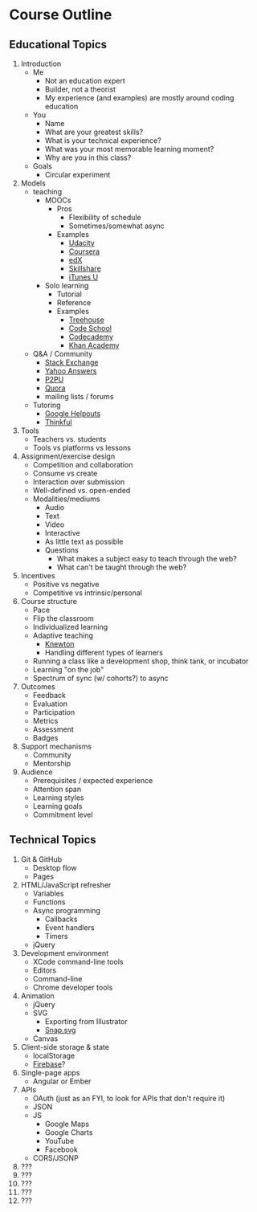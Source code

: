 # Course Outline

## Educational Topics

1. Introduction
    * Me
        * Not an education expert
        * Builder, not a theorist
        * My experience (and examples) are mostly around coding education
    * You
        * Name
        * What are your greatest skills?
        * What is your technical experience?
        * What was your most memorable learning moment?
        * Why are you in this class?
    * Goals
        * Circular experiment
1. Models
     * teaching
          * MOOCs
               * Pros
                    * Flexibility of schedule
                    * Sometimes/somewhat async
               * Examples
                    * [Udacity](https://www.udacity.com/)
                    * [Coursera](https://www.coursera.org/)
                    * [edX](https://www.edx.org/)
                    * [Skillshare](http://www.skillshare.com/)
                    * [iTunes U](https://itunes.apple.com/WebObjects/MZStore.woa/wa/viewGrouping?cc=us&id=27753&mt=10)
          * Solo learning
              * Tutorial
              * Reference
              * Examples
                  * [Treehouse](http://teamtreehouse.com/)
                  * [Code School](https://www.codeschool.com/)
                  * [Codecademy](http://www.codecademy.com/)
                  * [Khan Academy](https://www.khanacademy.org/)
     * Q&A / Community
          * [Stack Exchange](http://stackexchange.com/)
          * [Yahoo Answers](https://answers.yahoo.com/)
          * [P2PU](https://p2pu.org/)
          * [Quora](http://www.quora.com/)
          * mailing lists / forums
     * Tutoring
          * [Google Helpouts](https://helpouts.google.com/)
          * [Thinkful](http://www.thinkful.com/)
1. Tools
    * Teachers vs. students
    * Tools vs platforms vs lessons
1. Assignment/exercise design
    * Competition and collaboration
    * Consume vs create
    * Interaction over submission
    * Well-defined vs. open-ended
    * Modalities/mediums
        * Audio
        * Text
        * Video
        * Interactive
        * As little text as possible
        * Questions
            * What makes a subject easy to teach through the web?
            * What can't be taught through the web?
1. Incentives
    * Positive vs negative
    * Competitive vs intrinsic/personal
1. Course structure
    * Pace
    * Flip the classroom
    * Individualized learning
    * Adaptive teaching
        * [Knewton](http://www.knewton.com/)
        * Handling different types of learners
    * Running a class like a development shop, think tank, or incubator
    * Learning "on the job"
    * Spectrum of sync (w/ cohorts?) to async
1. Outcomes
    * Feedback
    * Evaluation
    * Participation
    * Metrics
    * Assessment
    * Badges
1. Support mechanisms
    * Community
    * Mentorship
1. Audience
    * Prerequisites / expected experience
    * Attention span
    * Learning styles
    * Learning goals
    * Commitment level

## Technical Topics

1. Git & GitHub
    * Desktop flow
    * Pages
1. HTML/JavaScript refresher
    * Variables
    * Functions
    * Async programming
        * Callbacks
        * Event handlers
        * Timers
    * jQuery
1. Development environment
    * XCode command-line tools
    * Editors
    * Command-line
    * Chrome developer tools
1. Animation
    * jQuery
    * SVG
        * Exporting from Illustrator
        * [Snap.svg](http://snapsvg.io/)
    * Canvas
1. Client-side storage & state
    * localStorage
    * [Firebase](https://www.firebase.com/)?
1. Single-page apps
    * Angular or Ember
1. APIs
    * OAuth (just as an FYI, to look for APIs that don't require it)
    * JSON
    * JS
        * Google Maps
        * Google Charts
        * YouTube
        * Facebook
    * CORS/JSONP
1. ???
1. ???
1. ???
1. ???
1. ???
